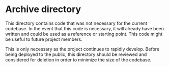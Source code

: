 # Archive directory

This directory contains code that was not necessary for the current codebase. 
In the event that this code is necessary, it will already have been written and could be used as a reference or starting point. 
This code might be useful to future project members. 

This is only necessary as the project continues to rapidly develop. 
Before being deployed to the public, this directory should be reviewed and considered for deletion in order to minimize the size of the codebase. 
